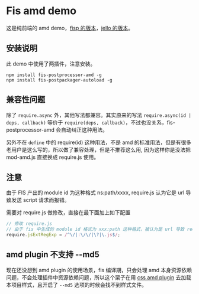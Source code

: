 Fis amd demo
================================

这是纯前端的 amd demo，[fisp 的版本](https://github.com/fex-team/fisp-amd-demo)，[jello 的版本](https://github.com/fex-team/jello-amd-demo)。

## 安装说明

此 demo 中使用了两插件，注意安装。

```
npm install fis-postprocessor-amd -g
npm install fis-postpackager-autoload -g
```

## 兼容性问题

除了 `require.async` 外，其他写法都兼容。其实原来的写法 `require.async(id | deps, callback)` 等价于 `require(deps, callback)`，不过也没关系，fis-postprocessor-amd 会自动纠正这种用法。

另外不在 `define` 中的 require(id) 这种用法，不是 amd 的标准用法，但是有很多老用户是这么写的，所以做了兼容处理，但是不推荐这么用, 因为这样你是没法把 mod-amd.js 直接换成 require.js 使用。

## 注意

由于 FIS 产出的 module id 为这种格式 ns:path/xxxx, require.js 认为它是 url 导致发送 script 请求而报错。

需要对 require.js 做修改，直接在最下面加上如下配置

```javascript
// 修改 require.js
// 由于 fis 中生成的 module id 格式为 xxx:path 这种格式，被认为是 url 导致 require.js 会发请求
require.jsExtRegExp = /^\/|:\/\/|\?|\.js$/;
```

## amd plugin 不支持 --md5

现在还没想到 amd plugin 的使用场景，fis 编译期，只会处理 amd 本身资源依赖问题，不会处理插件中资源依赖问题，所以这个栗子在用 [css amd plugin](https://github.com/guybedford/require-css) 去加载本项目样式，且开启了 `--md5` 选项的时候会找不到样式文件。
